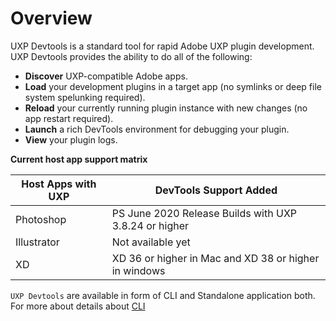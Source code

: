 # Overview

UXP Devtools is a standard tool for rapid Adobe UXP plugin development. UXP Devtools provides the ability to do all of the following:

- **Discover** UXP-compatible Adobe apps.
- **Load** your development plugins in a target app (no symlinks or deep file system spelunking required).
- **Reload** your currently running plugin instance with new changes (no app restart required).
- **Launch** a rich DevTools environment for debugging your plugin.
- **View** your plugin logs.

**Current host app support matrix**

| Host Apps with UXP | DevTools Support Added                                |
| ------------------ | ----------------------------------------------------- |
| Photoshop          | PS June 2020 Release Builds with UXP 3.8.24 or higher |
| Illustrator        | Not available yet                                     |
| XD                 | XD 36 or higher in Mac and XD 38 or higher in windows |

`UXP Devtools` are available in form of CLI and Standalone application both. For more about details about [CLI](./packages/uxp-devtools-cli/README.md)
